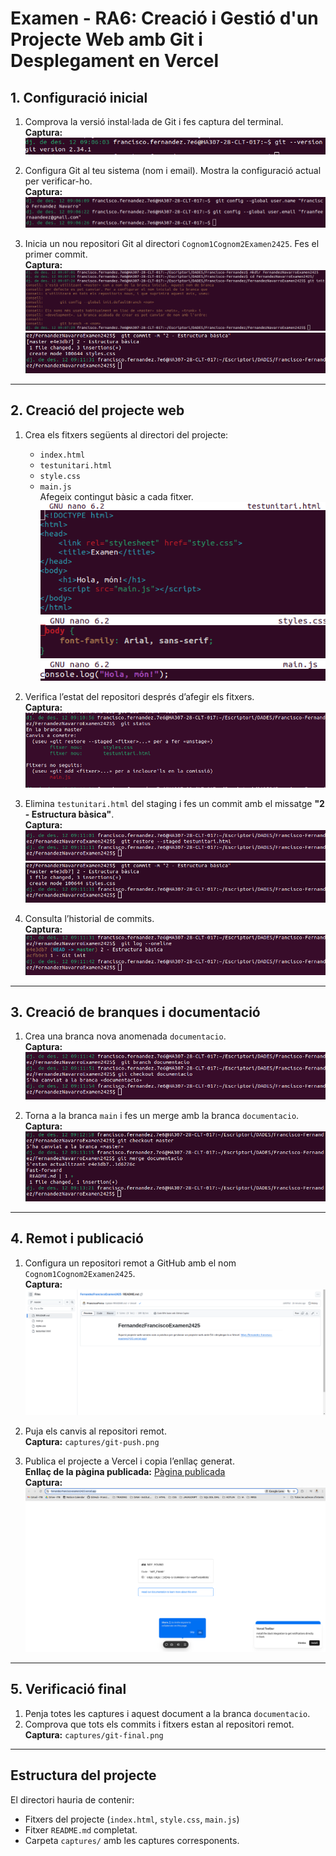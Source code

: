 # Examen - RA6: Creació i Gestió d'un Projecte Web amb Git i Desplegament en Vercel

## 1. Configuració inicial
1. Comprova la versió instal·lada de Git i fes captura del terminal.  
   **Captura:** ![Logo](git-version.png)

2. Configura Git al teu sistema (nom i email). Mostra la configuració actual per verificar-ho.  
   **Captura:** ![Logo](git-config.png)

3. Inicia un nou repositori Git al directori `Cognom1Cognom2Examen2425`. Fes el primer commit.  
   **Captura:** ![Logo](mkdir-git.png)
   ![Logo](git-commit.png)

---

## 2. Creació del projecte web
1. Crea els fitxers següents al directori del projecte:  
   - `index.html`  
   - `testunitari.html`  
   - `style.css`  
   - `main.js`  
   Afegeix contingut bàsic a cada fitxer.
   ![Logo](testunitari-html.png)
   ![Logo](styles-css.png)
   ![Logo](main-js.png)

2. Verifica l’estat del repositori després d’afegir els fitxers.  
   **Captura:** ![Logo](git-status.png)

3. Elimina `testunitari.html` del staging i fes un commit amb el missatge **"2 - Estructura bàsica"**.  
   **Captura:** ![Logo](git-restore.png)
   ![Logo](git-commit.png)

4. Consulta l’historial de commits.  
   **Captura:** ![Logo](git-log.png)

---

## 3. Creació de branques i documentació
1. Crea una branca nova anomenada `documentacio`.  
   **Captura:** ![Logo](git-branch-doc.png)

2. Torna a la branca `main` i fes un merge amb la branca `documentacio`.  
   **Captura:** ![Logo](git-checkout.png)

---

## 4. Remot i publicació
1. Configura un repositori remot a GitHub amb el nom `Cognom1Cognom2Examen2425`.  
   **Captura:** ![Logo](git-create-repo.png)

2. Puja els canvis al repositori remot.  
   **Captura:** `captures/git-push.png`

3. Publica el projecte a Vercel i copia l’enllaç generat.  
   **Enllaç de la pàgina publicada:** [Pàgina publicada](https://fernandez-francisco-examen2425.vercel.app/)  
   **Captura:** ![Logo](vercel-published-1.png)

---

## 5. Verificació final
1. Penja totes les captures i aquest document a la branca `documentacio`.  
2. Comprova que tots els commits i fitxers estan al repositori remot.  
   **Captura:** `captures/git-final.png`

---

## Estructura del projecte
El directori hauria de contenir:  
- Fitxers del projecte (`index.html`, `style.css`, `main.js`)  
- Fitxer `README.md` completat.  
- Carpeta `captures/` amb les captures corresponents.

